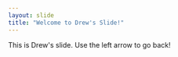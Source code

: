 ```yaml
---
layout: slide
title: "Welcome to Drew's Slide!"
---
```

This is Drew's slide.
Use the left arrow to go back!
